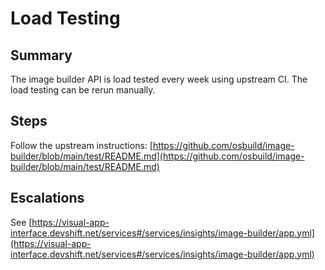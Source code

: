 Load Testing
============

Summary
-------

The image builder API is load tested every week using upstream CI. The
load testing can be rerun manually.

Steps
-----

Follow the upstream instructions:
[https://github.com/osbuild/image-builder/blob/main/test/README.md](https://github.com/osbuild/image-builder/blob/main/test/README.md)

Escalations
-----------

See
[https://visual-app-interface.devshift.net/services#/services/insights/image-builder/app.yml](https://visual-app-interface.devshift.net/services#/services/insights/image-builder/app.yml)
